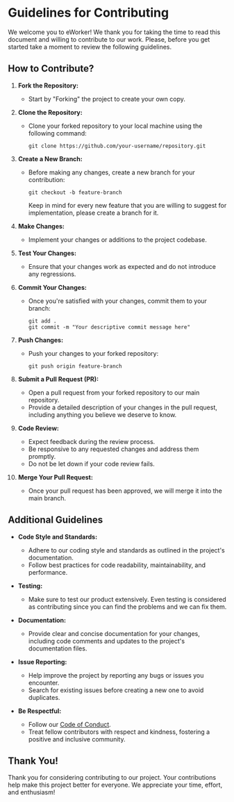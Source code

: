 # Guidelines for Contributing

We welcome you to eWorker! We thank you for taking the time to read this document and willing to contribute to our work. Please, before you get started take a moment to review the following guidelines.

## How to Contribute?

1. **Fork the Repository:**
   - Start by "Forking" the project to create your own copy.

2. **Clone the Repository:**
   - Clone your forked repository to your local machine using the following command:
     ```
     git clone https://github.com/your-username/repository.git
     ```

3. **Create a New Branch:**
   - Before making any changes, create a new branch for your contribution:
     ```
     git checkout -b feature-branch
     ```
     Keep in mind for every new feature that you are willing to suggest for implementation, please create a branch for it.

4. **Make Changes:**
   - Implement your changes or additions to the project codebase.

5. **Test Your Changes:**
   - Ensure that your changes work as expected and do not introduce any regressions.

6. **Commit Your Changes:**
   - Once you're satisfied with your changes, commit them to your branch:
     ```
     git add .
     git commit -m "Your descriptive commit message here"
     ```

7. **Push Changes:**
   - Push your changes to your forked repository:
     ```
     git push origin feature-branch
     ```

8. **Submit a Pull Request (PR):**
   - Open a pull request from your forked repository to our main repository.
   - Provide a detailed description of your changes in the pull request, including anything you believe we deserve to know.

9. **Code Review:**
   - Expect feedback during the review process.
   - Be responsive to any requested changes and address them promptly.
   - Do not be let down if your code review fails.

10. **Merge Your Pull Request:**
    - Once your pull request has been approved, we will merge it into the main branch.

## Additional Guidelines

- **Code Style and Standards:**
  - Adhere to our coding style and standards as outlined in the project's documentation.
  - Follow best practices for code readability, maintainability, and performance.

- **Testing:**
  - Make sure to test our product extensively. Even testing is considered as contributing since you can find the problems and we can fix them. 

- **Documentation:**
  - Provide clear and concise documentation for your changes, including code comments and updates to the project's documentation files.

- **Issue Reporting:**
  - Help improve the project by reporting any bugs or issues you encounter.
  - Search for existing issues before creating a new one to avoid duplicates.

- **Be Respectful:**
  - Follow our [Code of Conduct](CODE_OF_CONDUCT).
  - Treat fellow contributors with respect and kindness, fostering a positive and inclusive community.

## Thank You!

Thank you for considering contributing to our project. Your contributions help make this project better for everyone. We appreciate your time, effort, and enthusiasm!
